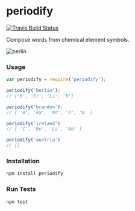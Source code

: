 # periodify

[![Travis Build Status](https://travis-ci.org/jevzee/periodify.svg?branch=master)](https://travis-ci.org/jevzee/periodify)

Compose words from chemical element symbols.

![berlin](https://cloud.githubusercontent.com/assets/205659/9842049/61e55cae-5a5d-11e5-8f27-7dd7d39ac072.jpg)


### Usage

```js
var periodify = require('periodify');

periodify('berlin');
// ['B', 'Er', 'Li', 'N']

periodify('brandon');
// [ 'B', 'Ra', 'Nd', 'O', 'N' ]

periodify('ireland')
// [ 'I', 'Re', 'La', 'Nd' ]

periodify('austria')
// []
```

### Installation

```sh
npm install periodify
```

### Run Tests

```sh
npm test
```
